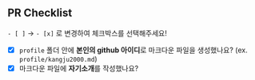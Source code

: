 ## PR Checklist

`- [ ]` -> `- [x]` 로 변경하여 체크박스를 선택해주세요!

- [x] `profile` 폴더 안에 **본인의 github 아이디**로 마크다운 파일을 생성했나요? (ex. `profile/kangju2000.md`)
- [x] 마크다운 파일에 **자기소개**를 작성했나요?
